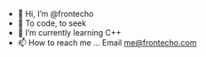 - 👋 Hi, I’m @frontecho
- 👀 To code, to seek
- 🌱 I’m currently learning C++
- 📫 How to reach me ... Email me@frontecho.com
